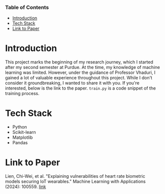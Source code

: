 ### Table of Contents

- [Introduction](#introduction)
- [Tech Stack](#tech-stack)
- [Link to Paper](#link-to-paper)

# Introduction

This project marks the beginning of my research journey, which I started after my second semester at Purdue. At the time, my knowledge of machine learning was limited. However, under the guidance of Professor Vhaduri, I gained a lot of valuable experience throughout this project. While I don't consider it groundbreaking, I wanted to share it with you. If you're interested, below is the link to the paper. `train.py` is a code snippet of the training process.

# Tech Stack

- Python
- Scikit-learn
- Matplotlib
- Pandas

# Link to Paper

Lien, Chi-Wei, et al. "Explaining vulnerabilities of heart rate biometric models securing IoT wearables." Machine Learning with Applications (2024): 100559. [link](https://doi.org/10.1016/j.mlwa.2024.100559)
